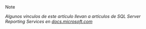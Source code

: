 >[!NOTE]
>*Algunos vínculos de este artículo llevan a artículos de SQL Server Reporting Services en [docs.microsoft.com](https://docs.microsoft.com/sql/reporting-services/)*

